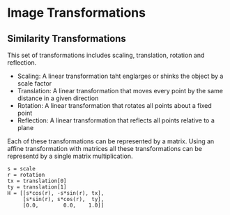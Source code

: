 
# Image Transformations

## Similarity Transformations

This set of transformations includes scaling, translation, rotation and reflection. 

- Scaling: A linear transformation taht englarges or shinks the object by a scale factor
- Translation: A linear transformation that moves every point by the same distance in a given direction
- Rotation: A linear transformation that rotates all points about a fixed point
- Reflection: A linear transformation that reflects all points relative to a plane

Each of these transformations can be represented by a matrix. Using an affine transformation with matrices all these transformations can be representd by a single matrix multiplication.

```
s = scale
r = rotation
tx = translation[0]
ty = translation[1]
H = [[s*cos(r), -s*sin(r), tx],
     [s*sin(r), s*cos(r),  ty],
     [0.0,        0.0,    1.0]]
```